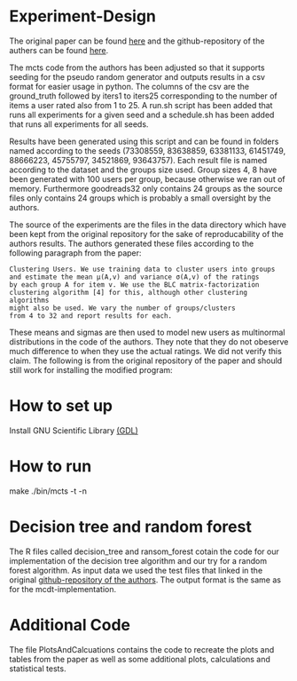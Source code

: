 # Experiment-Design
The original paper can be found [here](https://dl.acm.org/doi/10.1145/3523227.3546786) and the github-repository of the authers can be found [here](https://github.com/dilina-r/mcts-rec?tab=readme-ov-file).

The mcts code from the authors has been adjusted so that it supports seeding for the pseudo random generator and outputs results in a csv format for easier usage in python. The columns of the csv are the ground_truth followed by iters1 to iters25 corresponding to the number of items a user rated also from 1 to 25. A run.sh script has been added that runs all experiments for a given seed and a schedule.sh has been added that runs all experiments for all seeds.

Results have been generated using this script and can be found in folders named according to the seeds (73308559, 83638859, 63381133, 61451749, 88666223, 45755797, 34521869, 93643757). Each result file is named according to the dataset and the groups size used. Group sizes 4, 8 have been generated with 100 users per group, because otherwise we ran out of memory. Furthermore goodreads32 only contains 24 groups as the source files only contains 24 groups which is probably a small oversight by the authors.

The source of the experiments are the files in the data directory which have been kept from the original repository for the sake of reproducability of the authors results. The authors generated these files according to the following paragraph from the paper:
```
Clustering Users. We use training data to cluster users into groups
and estimate the mean μ(A,v) and variance σ(A,v) of the ratings
by each group A for item v. We use the BLC matrix-factorization
clustering algorithm [4] for this, although other clustering algorithms
might also be used. We vary the number of groups/clusters
from 4 to 32 and report results for each.
```
These means and sigmas are then used to model new users as multinormal distributions in the code of the authors. They note that they do not obeserve much difference to when they use the actual ratings. We did not verify this claim.
The following is from the original repository of the paper and should still work for installing the modified program:

# How to set up
Install GNU Scientific Library [(GDL)](https://www.gnu.org/software/gsl/)

# How to run
make ./bin/mcts -t <samples per group> -n <num recommendations>

# Decision tree and random forest
The R files called decision_tree and ransom_forest cotain the code for our implementation of the decision tree algorithm and our try for a random forest algorithm. As input data we used the test files that linked in the original [github-repository of the authors](https://github.com/dilina-r/mcts-rec?tab=readme-ov-file). The output format is the same as for the mcdt-implementation.

# Additional Code
The file PlotsAndCalcuations contains the code to recreate the plots and tables from the paper as well as some additional plots, calculations and statistical tests.
